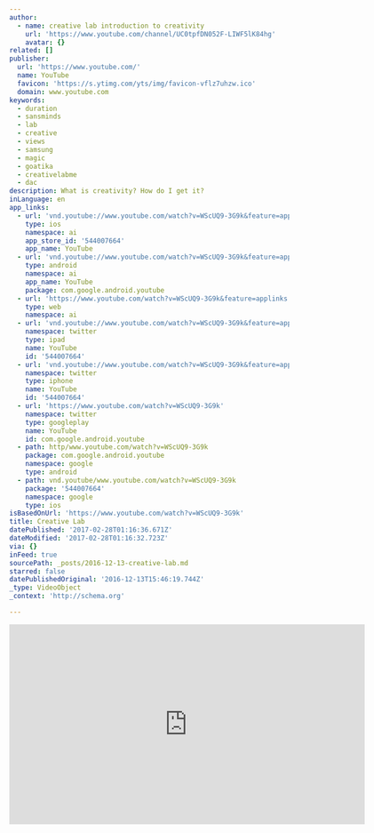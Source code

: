 ```yaml
---
author:
  - name: creative lab introduction to creativity
    url: 'https://www.youtube.com/channel/UC0tpfDN052F-LIWF5lK84hg'
    avatar: {}
related: []
publisher:
  url: 'https://www.youtube.com/'
  name: YouTube
  favicon: 'https://s.ytimg.com/yts/img/favicon-vflz7uhzw.ico'
  domain: www.youtube.com
keywords:
  - duration
  - sansminds
  - lab
  - creative
  - views
  - samsung
  - magic
  - goatika
  - creativelabme
  - dac
description: What is creativity? How do I get it?
inLanguage: en
app_links:
  - url: 'vnd.youtube://www.youtube.com/watch?v=WScUQ9-3G9k&feature=applinks'
    type: ios
    namespace: ai
    app_store_id: '544007664'
    app_name: YouTube
  - url: 'vnd.youtube://www.youtube.com/watch?v=WScUQ9-3G9k&feature=applinks'
    type: android
    namespace: ai
    app_name: YouTube
    package: com.google.android.youtube
  - url: 'https://www.youtube.com/watch?v=WScUQ9-3G9k&feature=applinks'
    type: web
    namespace: ai
  - url: 'vnd.youtube://www.youtube.com/watch?v=WScUQ9-3G9k&feature=applinks'
    namespace: twitter
    type: ipad
    name: YouTube
    id: '544007664'
  - url: 'vnd.youtube://www.youtube.com/watch?v=WScUQ9-3G9k&feature=applinks'
    namespace: twitter
    type: iphone
    name: YouTube
    id: '544007664'
  - url: 'https://www.youtube.com/watch?v=WScUQ9-3G9k'
    namespace: twitter
    type: googleplay
    name: YouTube
    id: com.google.android.youtube
  - path: http/www.youtube.com/watch?v=WScUQ9-3G9k
    package: com.google.android.youtube
    namespace: google
    type: android
  - path: vnd.youtube/www.youtube.com/watch?v=WScUQ9-3G9k
    package: '544007664'
    namespace: google
    type: ios
isBasedOnUrl: 'https://www.youtube.com/watch?v=WScUQ9-3G9k'
title: Creative Lab
datePublished: '2017-02-28T01:16:36.671Z'
dateModified: '2017-02-28T01:16:32.723Z'
via: {}
inFeed: true
sourcePath: _posts/2016-12-13-creative-lab.md
starred: false
datePublishedOriginal: '2016-12-13T15:46:19.744Z'
_type: VideoObject
_context: 'http://schema.org'

---
```

<iframe src="https://cdn.embedly.com/widgets/media.html?src=https%3A%2F%2Fwww.youtube.com%2Fembed%2FWScUQ9-3G9k%3Ffeature%3Doembed&amp;url=http%3A%2F%2Fwww.youtube.com%2Fwatch%3Fv%3DWScUQ9-3G9k&amp;image=https%3A%2F%2Fi.ytimg.com%2Fvi%2FWScUQ9-3G9k%2Fhqdefault.jpg&amp;key=b7d04c9b404c499eba89ee7072e1c4f7&amp;type=text%2Fhtml&amp;schema=youtube" width="640" height="360" scrolling="no" frameborder="0" allowfullscreen="" style=""></iframe>